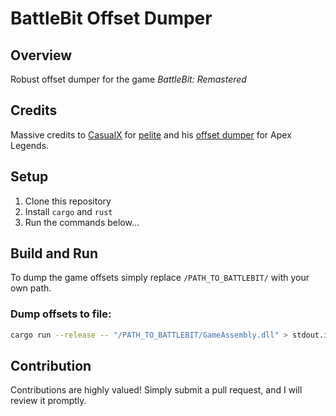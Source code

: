 BattleBit Offset Dumper
==========================

## Overview
Robust offset dumper for the game *BattleBit: Remastered*

## Credits
Massive credits to [CasualX](https://github.com/CasualX) for [pelite](https://github.com/CasualX/pelite) and his [offset dumper](https://github.com/CasualX/apexdream/tree/master/offsets) for Apex Legends.

## Setup
1. Clone this repository
2. Install `cargo` and `rust`
3. Run the commands below...

## Build and Run
To dump the game offsets simply replace `/PATH_TO_BATTLEBIT/` with your own path.

### Dump offsets to file:
```bash
cargo run --release -- "/PATH_TO_BATTLEBIT/GameAssembly.dll" > stdout.ini
```

## Contribution
Contributions are highly valued! Simply submit a pull request, and I will review it promptly.
